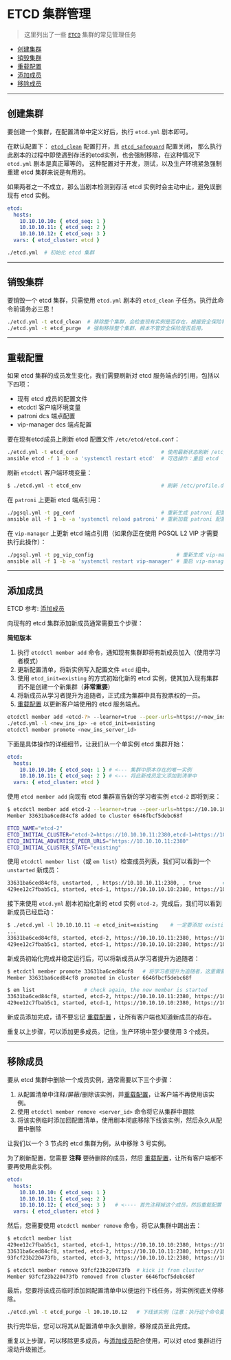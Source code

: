# ETCD 集群管理

> 这里列出了一些 [`ETCD`](ETCD) 集群的常见管理任务

- [创建集群](#创建集群)
- [销毁集群](#销毁集群)
- [重载配置](#重载配置)
- [添加成员](#添加成员)
- [移除成员](#移除成员)


----------------

## 创建集群

要创建一个集群，在配置清单中定义好后，执行 `etcd.yml` 剧本即可。

在默认配置下： [`etcd_clean`](PARAM#etcd_clean) 配置打开，且 [`etcd_safeguard`](PARAM#etcd_safeguard) 配置关闭，
那么执行此剧本的过程中即使遇到存活的etcd实例，也会强制移除，在这种情况下 `etcd.yml` 剧本是真正幂等的。
这种配置对于开发，测试，以及生产环境紧急强制重建 etcd 集群来说是有用的。 

如果两者之一不成立，那么当剧本检测到存活 etcd 实例时会主动中止，避免误删现有 etcd 实例。

```yaml
etcd:
  hosts:
    10.10.10.10: { etcd_seq: 1 }
    10.10.10.11: { etcd_seq: 2 }
    10.10.10.12: { etcd_seq: 3 }
  vars: { etcd_cluster: etcd }
```

```bash
./etcd.yml  # 初始化 etcd 集群 
```



----------------

## 销毁集群

要销毁一个 etcd 集群，只需使用 `etcd.yml` 剧本的 `etcd_clean` 子任务。执行此命令前请务必三思！

```bash
./etcd.yml -t etcd_clean  # 移除整个集群，会检查现有实例是否存在，根据安全保险判断是否执行
./etcd.yml -t etcd_purge  # 强制移除整个集群，根本不管安全保险是否启用。
```



----------------

## 重载配置

如果 etcd 集群的成员发生变化，我们需要刷新对 etcd 服务端点的引用，包括以下四项：

- 现有 etcd 成员的配置文件
- etcdctl 客户端环境变量
- patroni dcs 端点配置
- vip-manager dcs 端点配置

要在现有etcd成员上刷新 etcd 配置文件 `/etc/etcd/etcd.conf`：

```bash
./etcd.yml -t etcd_conf                           # 使用最新状态刷新 /etc/etcd/etcd.conf
ansible etcd -f 1 -b -a 'systemctl restart etcd'  # 可选操作：重启 etcd 
```

刷新 `etcdctl` 客户端环境变量：

```bash
$ ./etcd.yml -t etcd_env                          # 刷新 /etc/profile.d/etcdctl.sh （管理节点）
```

在 `patroni` 上更新 etcd 端点引用：

```bash
./pgsql.yml -t pg_conf                            # 重新生成 patroni 配置
ansible all -f 1 -b -a 'systemctl reload patroni' # 重新加载 patroni 配置
```

在 `vip-manager` 上更新 etcd 端点引用（如果你正在使用 PGSQL L2 VIP 才需要执行此操作）：

```bash
./pgsql.yml -t pg_vip_config                           # 重新生成 vip-manager 配置
ansible all -f 1 -b -a 'systemctl restart vip-manager' # 重启 vip-manager 以使用新配置 
```



----------------

## 添加成员

ETCD 参考: [添加成员](https://etcd.io/docs/v3.5/op-guide/runtime-configuration/#add-a-new-member)

向现有的 etcd 集群添加新成员通常需要五个步骤：

**简短版本**

1. 执行 `etcdctl member add` 命令，通知现有集群即将有新成员加入（使用学习者模式）
2. 更新配置清单，将新实例写入配置文件 `etcd` 组中。
3. 使用 `etcd_init=existing` 的方式初始化新的 etcd 实例，使其加入现有集群而不是创建一个新集群（**非常重要**）
4. 将新成员从学习者提升为追随者，正式成为集群中具有投票权的一员。
5. [重载配置](#重载配置) 以更新客户端使用的 etcd 服务端点。

```bash
etcdctl member add <etcd-?> --learner=true --peer-urls=https://<new_ins_ip>:2380  # 通知集群
./etcd.yml -l <new_ins_ip> -e etcd_init=existing                                  # 初始化新实例
etcdctl member promote <new_ins_server_id>                                        # 提升实例为追随者
```

下面是具体操作的详细细节，让我们从一个单实例 etcd 集群开始： 

```yaml
etcd:
  hosts:
    10.10.10.10: { etcd_seq: 1 } # <--- 集群中原本存在的唯一实例
    10.10.10.11: { etcd_seq: 2 } # <--- 将此新成员定义添加到清单中
  vars: { etcd_cluster: etcd }
```

使用 `etcd member add` 向现有 etcd 集群宣告新的学习者实例 `etcd-2` 即将到来：

```bash
$ etcdctl member add etcd-2 --learner=true --peer-urls=https://10.10.10.11:2380
Member 33631ba6ced84cf8 added to cluster 6646fbcf5debc68f

ETCD_NAME="etcd-2"
ETCD_INITIAL_CLUSTER="etcd-2=https://10.10.10.11:2380,etcd-1=https://10.10.10.10:2380"
ETCD_INITIAL_ADVERTISE_PEER_URLS="https://10.10.10.11:2380"
ETCD_INITIAL_CLUSTER_STATE="existing"
```

使用 `etcdctl member list`（或 `em list`）检查成员列表，我们可以看到一个 `unstarted` 新成员：

```bash
33631ba6ced84cf8, unstarted, , https://10.10.10.11:2380, , true       # 这里有一个未启动的新成员
429ee12c7fbab5c1, started, etcd-1, https://10.10.10.10:2380, https://10.10.10.10:2379, false
```

接下来使用 `etcd.yml` 剧本初始化新的 etcd 实例 `etcd-2`，完成后，我们可以看到新成员已经启动：

```bash
$ ./etcd.yml -l 10.10.10.11 -e etcd_init=existing    # 一定要添加 existing 参数，命令行或配置文件均可
...
33631ba6ced84cf8, started, etcd-2, https://10.10.10.11:2380, https://10.10.10.11:2379, true
429ee12c7fbab5c1, started, etcd-1, https://10.10.10.10:2380, https://10.10.10.10:2379, false
```

新成员初始化完成并稳定运行后，可以将新成员从学习者提升为追随者：

```bash
$ etcdctl member promote 33631ba6ced84cf8   # 将学习者提升为追随者，这里需要使用 etcd 实例的 ID
Member 33631ba6ced84cf8 promoted in cluster 6646fbcf5debc68f

$ em list                # check again, the new member is started
33631ba6ced84cf8, started, etcd-2, https://10.10.10.11:2380, https://10.10.10.11:2379, false
429ee12c7fbab5c1, started, etcd-1, https://10.10.10.10:2380, https://10.10.10.10:2379, fals
```

新成员添加完成，请不要忘记 [重载配置](#重载配置) ，让所有客户端也知道新成员的存在。

重复以上步骤，可以添加更多成员。记住，生产环境中至少要使用 3 个成员。



----------------

## 移除成员

要从 etcd 集群中删除一个成员实例，通常需要以下三个步骤：

1. 从配置清单中注释/屏蔽/删除该实例，并[重载配置](#重载配置)，让客户端不再使用该实例。
2. 使用 `etcdctl member remove <server_id>` 命令将它从集群中踢除
3. 将该实例临时添加回配置清单，使用剧本彻底移除下线该实例，然后永久从配置中删除


让我们以一个 3 节点的 etcd 集群为例，从中移除 3 号实例。

为了刷新配置，您需要 **注释** 要待删除的成员，然后 [重载配置](#重载配置])，让所有客户端都不要再使用此实例。

```yaml
etcd:
  hosts:
    10.10.10.10: { etcd_seq: 1 }
    10.10.10.11: { etcd_seq: 2 }
    10.10.10.12: { etcd_seq: 3 }   # <---- 首先注释掉这个成员，然后重载配置
  vars: { etcd_cluster: etcd }
```

然后，您需要使用 `etcdctl member remove` 命令，将它从集群中踢出去：

```bash
$ etcdctl member list 
429ee12c7fbab5c1, started, etcd-1, https://10.10.10.10:2380, https://10.10.10.10:2379, false
33631ba6ced84cf8, started, etcd-2, https://10.10.10.11:2380, https://10.10.10.11:2379, false
93fcf23b220473fb, started, etcd-3, https://10.10.10.12:2380, https://10.10.10.12:2379, false  # <--- remove this

$ etcdctl member remove 93fcf23b220473fb  # kick it from cluster
Member 93fcf23b220473fb removed from cluster 6646fbcf5debc68f
```

最后，您要将该成员临时添加回配置清单中以便运行下线任务，将实例彻底关停移除。

```bash
./etcd.yml -t etcd_purge -l 10.10.10.12   # 下线该实例（注意：执行这个命令要求这个实例的定义还在配置清单里）
```

执行完毕后，您可以将其从配置清单中永久删除，移除成员至此完成。

重复以上步骤，可以移除更多成员，与[添加成员](#添加成员)配合使用，可以对 etcd 集群进行滚动升级搬迁。
